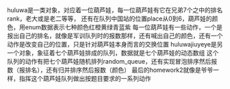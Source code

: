 huluwa是一类对象，对应着一位葫芦娃，每一位葫芦娃有它在兄弟7个之中的排名rank，老大或是老二等等，
还有在队列中国站的位置place从0到6，葫芦娃的颜色，用enum数据表示七种颜色红橙黄绿青蓝紫
每一位葫芦娃有一些动作，一个是报出自己的排名，就像是军训队列时的报数那样，还有喊出自己的颜色，还有一个动作是改变自己的位置，只是针对葫芦娃本身而言的交换位置
huluwajiuyeye是另一个对象，象征着七个葫芦娃排成的队列，数据就是七个葫芦娃的动态数组
这个队列的动作有把七个葫芦娃随机排列random_queue，还有实现冒泡排序然后报数（报排名），还有归并排序然后报数（颜色）
最后的homework2就像是爷爷一样，指挥这个葫芦娃队列做出按题目要求的一系列动作
